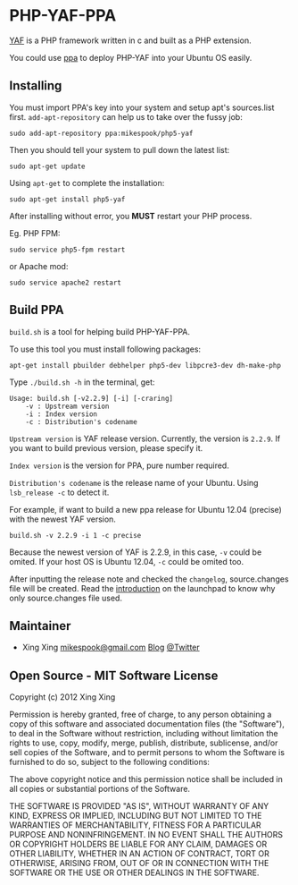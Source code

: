 PHP-YAF-PPA
===========

[YAF][1] is a PHP framework written in c and built as a PHP extension.

You could use [ppa][2] to deploy PHP-YAF into your Ubuntu OS easily.

Installing
----------

You must import PPA's key into your system and setup apt's sources.list first.
`add-apt-repository` can help us to take over the fussy job:

	sudo add-apt-repository ppa:mikespook/php5-yaf

Then you should tell your system to pull down the latest list:

	sudo apt-get update

Using `apt-get` to complete the installation:

	sudo apt-get install php5-yaf

After installing without error, you **MUST** restart your PHP process.

Eg. PHP FPM:

	sudo service php5-fpm restart

or Apache mod:

	sudo service apache2 restart

Build PPA
---------

`build.sh` is a tool for helping build PHP-YAF-PPA.

To use this tool you must install following packages:

	apt-get install pbuilder debhelper php5-dev libpcre3-dev dh-make-php
	
Type `./build.sh -h` in the terminal, get:

	Usage: build.sh [-v2.2.9] [-i] [-craring]
		-v : Upstream version
		-i : Index version
		-c : Distribution's codename

`Upstream version` is YAF release version. Currently, the version is `2.2.9`.
If you want to build previous version, please specify it. 

`Index version` is the version for PPA, pure number required.

`Distribution's codename` is the release name of your Ubuntu. 
Using `lsb_release -c` to detect it.

For example, if want to build a new ppa release for Ubuntu 12.04 (precise) with
the newest YAF version.

	build.sh -v 2.2.9 -i 1 -c precise

Because the newest version of YAF is 2.2.9, in this case, `-v` could be omited.
If your host OS is Ubuntu 12.04, `-c` could be omited too.

After inputting the release note and checked the `changelog`, source.changes
file will be created. Read the [introduction][3] on the launchpad to know why
only source.changes file used.


Maintainer
----------

 * Xing Xing <mikespook@gmail.com> [Blog](http://mikespook.com) [@Twitter](http://twitter.com/mikespook)

Open Source - MIT Software License
----------------------------------
Copyright (c) 2012 Xing Xing

Permission is hereby granted, free of charge, to any person obtaining a copy of this software and associated documentation files (the "Software"), to deal in the Software without restriction, including without limitation the rights to use, copy, modify, merge, publish, distribute, sublicense, and/or sell copies of the Software, and to permit persons to whom the Software is furnished to do so, subject to the following conditions:

The above copyright notice and this permission notice shall be included in all copies or substantial portions of the Software.

THE SOFTWARE IS PROVIDED "AS IS", WITHOUT WARRANTY OF ANY KIND, EXPRESS OR IMPLIED, INCLUDING BUT NOT LIMITED TO THE WARRANTIES OF MERCHANTABILITY, FITNESS FOR A PARTICULAR PURPOSE AND NONINFRINGEMENT. IN NO EVENT SHALL THE AUTHORS OR COPYRIGHT HOLDERS BE LIABLE FOR ANY CLAIM, DAMAGES OR OTHER LIABILITY, WHETHER IN AN ACTION OF CONTRACT, TORT OR OTHERWISE, ARISING FROM, OUT OF OR IN CONNECTION WITH THE SOFTWARE OR THE USE OR OTHER DEALINGS IN THE SOFTWARE.

[1]: https://github.com/laruence/php-yaf
[2]: https://launchpad.net/~mikespook/+archive/php5-yaf
[3]: https://help.launchpad.net/Packaging/PPA/Uploading
